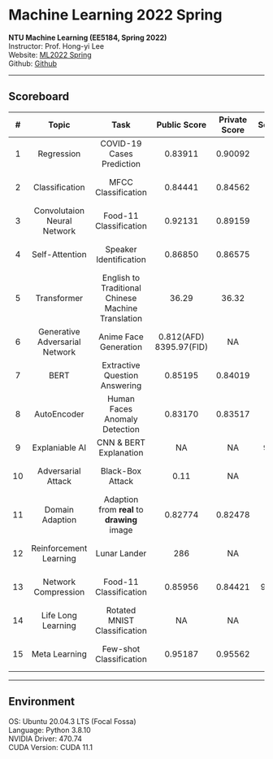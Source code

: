 # Machine Learning 2022 Spring

**NTU Machine Learning (EE5184, Spring 2022)**  
Instructor: Prof. Hong-yi Lee  
Website: [ML2022 Spring](https://speech.ee.ntu.edu.tw/~hylee/ml/2022-spring.php)  
Github: [Github](https://github.com/virginiakm1988/ML2022-Spring)

---
## Scoreboard
| # | Topic | Task | Public Score | Private Score | Score | Ranking |
| :---: | :---: | :---: | :---: | :---: | :---: | :---: |
| 1 | Regression | COVID-19 Cases Prediction | 0.83911 | 0.90092 | 9 | 154/944<br>(Top 16%) |
| 2 | Classification | MFCC Classification | 0.84441 | 0.84562 | 10 | 13/615<br>(Top 2%) |
| 3 | Convolutaion Neural Network | Food-11 Classification | 0.92131 | 0.89159 | 10 | 43/549<br>(Top 8%) |
| 4 | Self-Attention | Speaker Identification | 0.86850 | 0.86575 | 10 | 41/517<br>(Top 8%) |
| 5 | Transformer | English to Traditional Chinese Machine Translation | 36.29 | 36.32 | 10 | 3/389<br>(Top 1%) |
| 6 | Generative Adversarial Network | Anime Face Generation | 0.812(AFD)<br>8395.97(FID) | NA | 10 | 16/433<br>(Top 4%) |
| 7 | BERT | Extractive Question Answering | 0.85195 | 0.84019 | 10 | 6/491<br>(Top 1%) |
| 8 | AutoEncoder | Human Faces Anomaly Detection | 0.83170 | 0.83517 | 10 | 15/495<br>(Top 3%) |
| 9 | Explaniable AI | CNN & BERT Explanation | NA | NA | 9.6 | NA |
| 10 | Adversarial Attack | Black-Box Attack | 0.11 | NA | 10 | 89/428<br>(Top 21%) |
| 11 | Domain Adaption | Adaption from **real** to **drawing** image | 0.82774 | 0.82478 | 10 | 36/372<br>(Top 10%) |
| 12 | Reinforcement Learning | Lunar Lander | 286 | NA | 10 | 20/301<br>(Top 7%) |
| 13 | Network Compression | Food-11 Classification | 0.85956 | 0.84421 | 9.75 | 16/257<br>(Top 6%) |
| 14 | Life Long Learning | Rotated MNIST Classification | NA | NA | 10 | NA |
| 15 | Meta Learning | Few-shot Classification | 0.95187 | 0.95562 | 10 | 61/194<br>(Top 31%) |

---
## Environment

OS: Ubuntu 20.04.3 LTS (Focal Fossa)  
Language: Python 3.8.10  
NVIDIA Driver: 470.74  
CUDA Version: CUDA 11.1  
